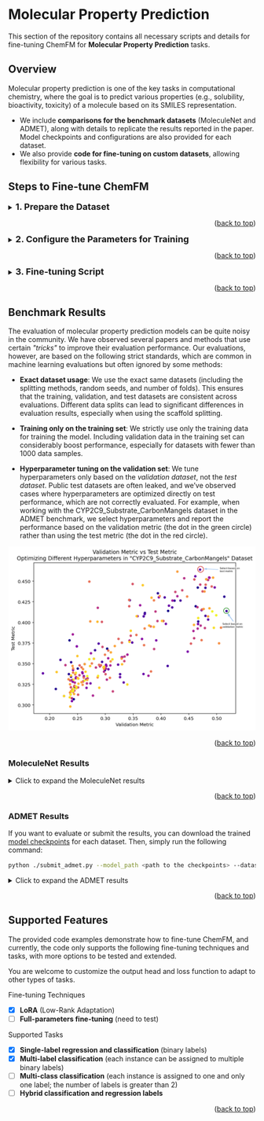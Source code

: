 <a id="readme-top"></a>

# Molecular Property Prediction

This section of the repository contains all necessary scripts and details for fine-tuning ChemFM for **Molecular Property Prediction** tasks.

## Overview

Molecular property prediction is one of the key tasks in computational chemistry, where the goal is to predict various properties (e.g., solubility, bioactivity, toxicity) of a molecule based on its SMILES representation.

- We include **comparisons for the benchmark datasets** (MoleculeNet and ADMET), along with details to replicate the results reported in the paper. 
 Model checkpoints and configurations are also provided for each dataset.
- We also provide **code for fine-tuning on custom datasets**, allowing flexibility for various tasks.

## Steps to Fine-tune ChemFM
<details>
  <summary> <strong><font size="+1"> 1. Prepare the Dataset </font></strong> </summary>

#### 1.1 MoleculeNet

For MoleculeNet datasets, we use [ChemBench](https://github.com/shenwanxiang/ChemBench), which extracts the exact same datasets (including splitting methods, random seed, and number of folds) as described in the [MoleculeNet paper](https://pubs.rsc.org/en/content/articlelanding/2018/sc/c7sc02664a).

To install ChemBench, use the following commands:

```bash
git clone https://github.com/shenwanxiang/ChemBench.git
cd ChemBench
pip install -e .
```

#### 1.2 ADMET

For the ADMET benchmark, we use the [TDC](https://tdcommons.ai/) (Therapeutics Data Commons) library, which is included in the [`environment.yml`](../../environment.yml) file provided in the main page. Alternatively, you can install it using the following command:

```bash
conda install -c conda-forge pytdc
```

#### 1.3 CustomDataset

To fine-tune ChemFM on a custom dataset, you need to prepare your dataset in a folder with three CSV files: `train.csv`, `val.csv`, and `test.csv`. Each CSV file should include:
- A **"smiles"** column for the molecular SMILES strings.
- One or more label columns for the target property values.
For reference, example files are provided in the [`custom_data_example`](./custom_data_example/) folder.

You can refer to the [Supported Features](#supported-features) section to learn more about the types of tasks we support.

</details>

<p align="right">(<a href="#readme-top">back to top</a>)</p>


<details>
  <summary> <strong><font size="+1"> 2. Configure the Parameters for Training </font></strong></summary>

You can configure the parameters for training in two ways:

- **Feed arguments directly to the Python file**: Pass the arguments as command-line parameters when running the training script.
- **Specify the parameters in a YAML file**: Define all configurations in a `.yml` file and pass the file path to the Python script.

We provide an [example YAML file](./configs/example.yml) along with explanations of the configuration options.

For the MoleculeNet and ADMET benchmark datasets, you can directly use the configuration files stored in [`configs/admet`](./configs/admet/) and [`configs/moleculenet`](./configs/moleculenet/).
</details>

<p align="right">(<a href="#readme-top">back to top</a>)</p>

<details>
<summary> <strong><font size="+1"> 3. Fine-tuning Script </font></strong></summary>

To fine-tune ChemFM, you can use the following command:

```bash
python -m accelerate.commands.launch --config_file accelerate_config.yaml main.py --training_args_file <config_yml_file>
```
Our code is based on the [accelerate](https://huggingface.co/docs/accelerate/main/en/index) package, and the [accelerate_config.yaml](./accelerate_config.yaml) file is used to configure the distribution settings for training across multiple devices.

</details>

<p align="right">(<a href="#readme-top">back to top</a>)</p>

## Benchmark Results

The evaluation of molecular property prediction models can be quite noisy in the community. We have observed several papers and methods that use certain *"tricks"*  to improve their evaluation performance. 
Our evaluations, however, are based on the following strict standards, which are common in machine learning evaluations but often ignored by some methods:

- **Exact dataset usage**: We use the exact same datasets (including the splitting methods, random seeds, and number of folds). 
This ensures that the training, validation, and test datasets are consistent across evaluations. 
Different data splits can lead to significant differences in evaluation results, especially when using the scaffold splitting.

- **Training only on the training set**: We strictly use only the training data for training the model. 
Including validation data in the training set can considerably boost performance, especially for datasets with fewer than 1000 data samples.

- **Hyperparameter tuning on the validation set**: 
We tune hyperparameters only based on the *validation dataset*, not the *test dataset*. 
Public test datasets are often leaked, and we’ve observed cases where hyperparameters are optimized directly on test performance, which are not correctly evaluated. 
 For example, when working with the CYP2C9_Substrate_CarbonMangels dataset in the ADMET benchmark, we select hyperparameters and report the performance based on the validation metric (the dot in the green circle) rather than using the test metric (the dot in the red circle).
<p align="center">
  <img src="images/wandb.png" alt="Pretraining Overview" width="800">
</p>

<p align="right">(<a href="#readme-top">back to top</a>)</p>


### MoleculeNet Results
<details>
  <summary>Click to expand the MoleculeNet results</summary>

| **Category**            | **Dataset**     | **Task Metric**  | **MoleculeNet (Model)** | **Chemprop** | **MMNB** | **ChemFM-3B**             |
|-------------------------|-----------------|------------------|---------------------------|----------------|----------------|-----------------------------|
| **Pharmacokinetic**      | BBBP            | ROC-AUC ↑        | 0.690 (Weave)             | 0.738          | _0.739_        | **0.751**                   |
| **Bioactivity**          | BACE            | ROC-AUC ↑        | 0.806 (Weave)             | -              | _0.835_        | **0.869**                   |
|                         | HIV             | ROC-AUC ↑        | 0.763 (GC)                | 0.776          | _0.777_        | **0.807**                   |
|                         | MUV             | PRC-AUC ↑        | _0.109_ (Weave)           | 0.041          | 0.096          | **0.135**                   |
|                         | PCBA            | PRC-AUC ↑        | 0.136 (GC)                | _0.335_        | 0.276          | **0.346**                   |
| **Toxicity**             | Tox21           | ROC-AUC ↑        | 0.829 (GC)                | _0.851_        | 0.845          | **0.869**                   |
|                         | SIDER           | ROC-AUC ↑        | 0.638 (GC)                | 0.676          | _0.680_        | **0.709**                   |
|                         | ClinTox         | ROC-AUC ↑        | 0.832 (Weave)             | 0.864          | _0.888_        | **0.918**                   |
| **Physicochemical**      | ESOL            | RMSE ↓           | 0.580 (MPNN)              | _0.555_        | 0.575          | **0.516**                   |
|                         | FreeSolv        | RMSE ↓           | 1.150 (MPNN)              | _1.075_        | 1.155          | **0.830**                   |
|                         | Lipophilicity   | RMSE ↓           | 0.655 (GC)                | _0.555_        | 0.625          | **0.545**                   |
| **Molecular Binding**    | PDBbind-Full    | RMSE ↓           | 1.440 (GC)                | 1.391          | _0.721_        | **0.697**                   |

</details>
<p align="right">(<a href="#readme-top">back to top</a>)</p>


### ADMET Results
If you want to evaluate or submit the results, you can download the trained [model checkpoints](https://clemson.box.com/s/9t6399l8fk4n1uvkvhubssmtldwmrzbb) for each dataset. Then, simply run the following command:

```bash
python ./submit_admet.py --model_path <path to the checkpoints> --dataset <dataset_name> --task_type <regression or classification>
```

<details>
  <summary>Click to expand the ADMET results</summary>

| **Category**     | **Dataset**             | **Task Metric**  | **Previous Best**                       | **ChemFM**                  |
|------------------|-------------------------|------------------|-----------------------------------------|-----------------------------|
| **Absorption**    | Caco2_Wang              | MAE ↓            | 0.330 ± 0.024 @Chemprop-RDKit           | **0.322** ± 0.026           |
|                  | Bioavailability_Ma      | ROC-AUC ↑        | 0.672 ± 0.021 @DeepPurpose              | **0.715** ± 0.011           |
|                  | Lipophilicity_AstraZeneca| MAE ↓            | 0.467 ± 0.006 @Chemprop-RDKit           | **0.460** ± 0.006           |
|                  | Solubility_AqSolDB      | MAE ↓            | 0.761 ± 0.025 @Chemprop-RDKit           | **0.725** ± 0.011           |
|                  | HIA_Hou                 | ROC-AUC ↑        | 0.981 ± 0.002 @Chemprop-RDKit           | **0.985** ± 0.006           |
|                  | Pgp_Broccatelli         | ROC-AUC ↑        | 0.929 ± 0.006 @AttrMasking              | **0.931** ± 0.003           |
| **Distribution**  | BBB_Martins             | ROC-AUC ↑        | 0.897 ± 0.004 @ContextPred              | **0.908** ± 0.010           |
|                  | PPBR_AZ                 | MAE ↓            | 7.788 ± 0.210 @Chemprop                 | **7.505** ± 0.073           |
|                  | VDss_Lombardo           | Spearman ↑       | 0.561 ± 0.025 @DeepPurpose              | **0.662** ± 0.013           |
| **Metabolism**    | CYP2C9_Veith            | PRC-AUC ↑        | 0.777 ± 0.003 @Chemprop-RDKit           | **0.788** ± 0.005           |
|                  | CYP2D6_Veith            | PRC-AUC ↑        | 0.673 ± 0.007 @Chemprop-RDKit           | **0.704** ± 0.003           |
|                  | CYP3A4_Veith            | PRC-AUC ↑        | 0.876 ± 0.003 @Chemprop-RDKit           | **0.878** ± 0.003           |
|                  | CYP2C9_Substrate_CarbonMangels| PRC-AUC ↑  | 0.400 ± 0.008 @Chemprop-RDKit           | **0.414** ± 0.027           |
|                  | CYP2D6_Substrate_CarbonMangels| PRC-AUC ↑  | 0.686 ± 0.031 @Chemprop-RDKit           | **0.739** ± 0.024           |
|                  | CYP3A4_Substrate_CarbonMangels| ROC-AUC ↑  | 0.619 ± 0.030 @Chemprop-RDKit           | **0.685** ± 0.011           |
| **Excretion**     | Half_Life_Obach         | Spearman ↑       | 0.329 ± 0.083 @DeepPurpose              | **0.551** ± 0.020           |
|                  | Clearance_Hepatocyte_AZ  | Spearman ↑       | 0.439 ± 0.026 @ContextPred              | **0.495** ± 0.030           |
|                  | Clearance_Microsome_AZ   | Spearman ↑       | 0.599 ± 0.025 @Chemprop-RDKit           | **0.611** ± 0.016           |
| **Toxicity**      | LD50_Zhu                | MAE ↓            | 0.606 ± 0.024 @Chemprop                 | **0.541** ± 0.015           |
|                  | hERG                    | ROC-AUC ↑        | 0.841 ± 0.020 @DeepPurpose              | **0.848** ± 0.009           |
|                  | AMES                    | ROC-AUC ↑        | 0.850 ± 0.004 @Chemprop-RDKit           | **0.854** ± 0.007           |
|                  | DILI                    | ROC-AUC ↑        | 0.919 ± 0.008 @ContextPred              | **0.920** ± 0.012           |

</details>
<p align="right">(<a href="#readme-top">back to top</a>)</p>

## Supported Features

The provided code examples demonstrate how to fine-tune ChemFM, and currently, the code only supports the following fine-tuning techniques and tasks, with more options to be tested and extended.

You are welcome to customize the output head and loss function to adapt to other types of tasks.

Fine-tuning Techniques
- [x] **LoRA** (Low-Rank Adaptation)
- [ ] **Full-parameters fine-tuning** (need to test)

Supported Tasks
- [x] **Single-label regression and classification** (binary labels)
- [x] **Multi-label classification** (each instance can be assigned to multiple binary labels)
- [ ] **Multi-class classification** (each instance is assigned to one and only one label; the number of labels is greater than 2)
- [ ] **Hybrid classification and regression labels**

<p align="right">(<a href="#readme-top">back to top</a>)</p>